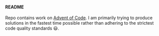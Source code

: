 #### README

Repo contains work on [Advent of Code](https://adventofcode.com/). I am primarily trying to produce solutions in the fastest time possible rather than adhering to the strictest code quality standards 😃.
